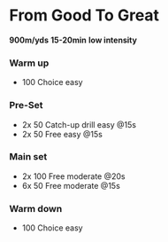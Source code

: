 # From Good To Great

**900m/yds**
**15-20min** 
**low intensity**

### Warm up

- 100 Choice easy

### Pre-Set

- 2x 50 Catch-up drill easy @15s
- 2x 50 Free easy @15s


### Main set

- 2x 100 Free moderate @20s
- 6x 50 Free moderate @15s

### Warm down

- 100 Choice easy